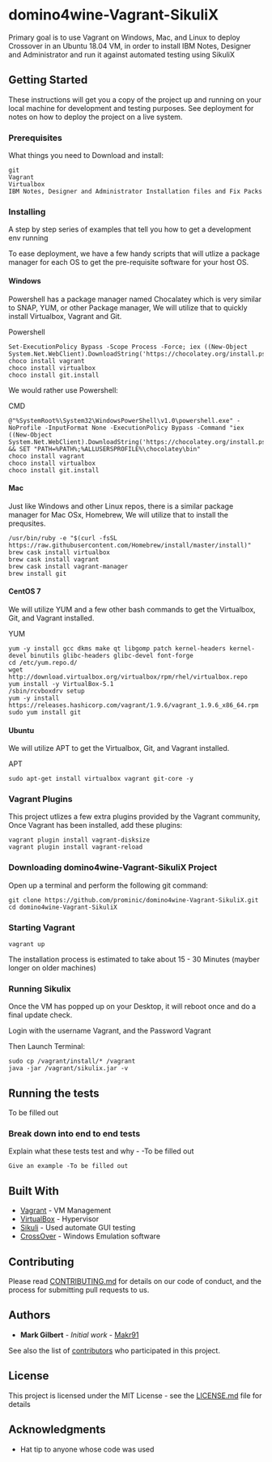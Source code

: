 ﻿# domino4wine-Vagrant-SikuliX

Primary goal is to use Vagrant on Windows, Mac, and Linux to deploy Crossover in an Ubuntu 18.04 VM, in order to install IBM Notes, Designer and Administrator and run it against automated testing using SikuliX 

## Getting Started

These instructions will get you a copy of the project up and running on your local machine for development and testing purposes. See deployment for notes on how to deploy the project on a live system.

### Prerequisites

What things you need to Download and install:

```
git
Vagrant
Virtualbox
IBM Notes, Designer and Administrator Installation files and Fix Packs
```

### Installing

A step by step series of examples that tell you how to get a development env running

To ease deployment, we have a few handy scripts that will utlize a package manager for each OS to get the pre-requisite software for your host OS.

#### Windows

Powershell has a package manager named Chocalatey which is very similar to SNAP, YUM, or other Package manager, We will utilize that to quickly install Virtualbox, Vagrant and Git.

Powershell
```
Set-ExecutionPolicy Bypass -Scope Process -Force; iex ((New-Object System.Net.WebClient).DownloadString('https://chocolatey.org/install.ps1'))
choco install vagrant
choco install virtualbox
choco install git.install
```

We would rather use Powershell:

CMD
```
@"%SystemRoot%\System32\WindowsPowerShell\v1.0\powershell.exe" -NoProfile -InputFormat None -ExecutionPolicy Bypass -Command "iex ((New-Object System.Net.WebClient).DownloadString('https://chocolatey.org/install.ps1'))" && SET "PATH=%PATH%;%ALLUSERSPROFILE%\chocolatey\bin"
choco install vagrant
choco install virtualbox
choco install git.install
```

#### Mac

Just like Windows and other Linux repos, there is a similar package manager for Mac OSx, Homebrew, We will utilize that to install the prequsites.

```
/usr/bin/ruby -e "$(curl -fsSL https://raw.githubusercontent.com/Homebrew/install/master/install)"
brew cask install virtualbox
brew cask install vagrant
brew cask install vagrant-manager
brew install git
```

#### CentOS 7

We will utilize YUM and a few other bash commands to get the Virtualbox, Git,  and Vagrant installed.

YUM
```
yum -y install gcc dkms make qt libgomp patch kernel-headers kernel-devel binutils glibc-headers glibc-devel font-forge
cd /etc/yum.repo.d/
wget http://download.virtualbox.org/virtualbox/rpm/rhel/virtualbox.repo
yum install -y VirtualBox-5.1
/sbin/rcvboxdrv setup
yum -y install https://releases.hashicorp.com/vagrant/1.9.6/vagrant_1.9.6_x86_64.rpm
sudo yum install git
```

#### Ubuntu
We will utilize APT to get the Virtualbox, Git,  and Vagrant installed.

APT
```
sudo apt-get install virtualbox vagrant git-core -y 
```

### Vagrant Plugins

This project utlizes a few extra plugins provided by the Vagrant community, Once Vagrant has been installed, add these plugins:

```
vagrant plugin install vagrant-disksize
vagrant plugin install vagrant-reload
```

### Downloading domino4wine-Vagrant-SikuliX Project

Open up a terminal and perform the following git command:

```
git clone https://github.com/prominic/domino4wine-Vagrant-SikuliX.git
cd domino4wine-Vagrant-SikuliX
```

### Starting Vagrant

```
vagrant up
```
The installation process is estimated to take about 15 - 30 Minutes (mayber longer on older machines)

### Running Sikulix
Once the VM has popped up on your Desktop, it will reboot once and do a final update check.

Login with the username Vagrant, and the Password Vagrant

Then Launch Terminal:
```
sudo cp /vagrant/install/* /vagrant 
java -jar /vagrant/sikulix.jar -v
```

## Running the tests

To be filled out

### Break down into end to end tests

Explain what these tests test and why - -To be filled out

```
Give an example -To be filled out
```

## Built With

* [Vagrant](https://www.vagrantup.com/) - VM Management
* [VirtualBox](https://www.virtualbox.org/wiki/Downloads) - Hypervisor
* [Sikuli](https://sikulix-2014.readthedocs.io/en/latest/newslinux.html) - Used automate GUI testing
* [CrossOver](https://www.codeweavers.com/products/crossover-mac) - Windows Emulation software

## Contributing

Please read [CONTRIBUTING.md](https://www.prominic.net) for details on our code of conduct, and the process for submitting pull requests to us.

## Authors

* **Mark Gilbert** - *Initial work* - [Makr91](https://github.com/Makr91)

See also the list of [contributors](https://github.com/prominic/domino4wine-Vagrant-SikuliX/graphs/contributors) who participated in this project.

## License

This project is licensed under the MIT License - see the [LICENSE.md](LICENSE.md) file for details

## Acknowledgments

* Hat tip to anyone whose code was used
